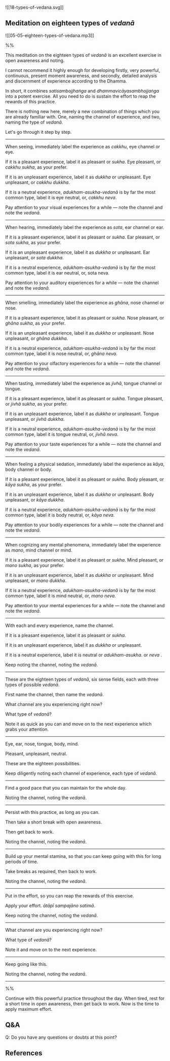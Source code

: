 ![[18-types-of-vedana.svg]]
## Meditation on eighteen types of *vedanā*

![[05-05-eighteen-types-of-vedana.mp3]]

%%

This meditation on the eighteen types of *vedanā* is an excellent exercise in open awareness and noting. 

I cannot recommend it highly enough for developing firstly, very powerful, continuous, present moment awareness, and secondly, detailed analysis and discernment of experience according to the Dhamma. 

In short, it combines *satisambojjhaṅga* and *dhammavicāyasambhojjaṅga* into a potent exercise. All you need to do is sustain the effort to reap the rewards of this practice. 

There is nothing new here, merely a new combination of things which you are already familiar with. One, naming the channel of experience, and two, naming the type of *vedanā*.

Let's go through it step by step. 

---

When seeing, immediately label the experience as *cakkhu*, eye channel or eye.

If it is a pleasant experience, label it as pleasant or *sukha*. Eye pleasant, or *cakkhu sukha*, as your prefer.

If it is an unpleasant experience, label it as *dukkha* or unpleasant. Eye unpleasant, or *cakkhu dukkha*.

If it is a neutral experience, *adukham-asukha-vedanā* is by far the most common type, label it is eye neutral, or, *cakkhu neva*.

Pay attention to your visual experiences for a while — note the channel and note the *vedanā*.

---

When hearing, immediately label the experience as *sota*, ear channel or ear.

If it is a pleasant experience, label it as pleasant or *sukha*. Ear pleasant, or *sota  sukha*, as your prefer.

If it is an unpleasant experience, label it as *dukkha* or unpleasant. Ear unpleasant, or *sota dukkha*.

If it is a neutral experience, *adukham-asukha-vedanā* is by far the most common type, label it is ear neutral, or, sota neva.

Pay attention to your auditory experiences for a while — note the channel and note the *vedanā*.

---
When smelling, immediately label the experience as *ghāna*, nose channel or nose.

If it is a pleasant experience, label it as pleasant or *sukha*. Nose pleasant, or *ghāna  sukha*, as your prefer.

If it is an unpleasant experience, label it as *dukkha* or unpleasant. Nose unpleasant, or *ghāna dukkha*.

If it is a neutral experience, *adukham-asukha-vedanā* is by far the most common type, label it is nose neutral, or, *ghāna neva*.

Pay attention to your olfactory experiences for a while — note the channel and note the *vedanā*.

---

When tasting, immediately label the experience as *jivhā*, tongue channel or tongue.

If it is a pleasant experience, label it as pleasant or *sukha*. Tongue pleasant, or *jivhā  sukha*, as your prefer.

If it is an unpleasant experience, label it as *dukkha* or unpleasant. Tongue unpleasant, or *jivhā dukkha*.

If it is a neutral experience, *adukham-asukha-vedanā* is by far the most common type, label it is tongue neutral, or, *jivhā neva*.

Pay attention to your taste experiences for a while — note the channel and note the *vedanā*.

---
When feeling a physical sedation, immediately label the experience as *kāya*, body channel or body.

If it is a pleasant experience, label it as pleasant or *sukha*. Body pleasant, or *kāya  sukha*, as your prefer.

If it is an unpleasant experience, label it as *dukkha* or unpleasant. Body unpleasant, or *kāya dukkha*.

If it is a neutral experience, *adukham-asukha-vedanā* is by far the most common type, label it is body neutral, or, *kāya neva*.

Pay attention to your bodily experiences for a while — note the channel and note the *vedanā*.

---
When cognizing any mental phenomena, immediately label the experience as *mano*, mind channel or mind.

If it is a pleasant experience, label it as pleasant or *sukha*. Mind pleasant, or *mano  sukha*, as your prefer.

If it is an unpleasant experience, label it as *dukkha* or unpleasant. Mind unpleasant, or *mano dukkha*.

If it is a neutral experience, *adukham-asukha-vedanā* is by far the most common type, label it is mind neutral, or, *mano neva*.

Pay attention to your mental experiences for a while — note the channel and note the *vedanā*.

---
With each and every experience, name the channel. 

If it is a pleasant experience, label it as pleasant or *sukha*. 

If it is an unpleasant experience, label it as *dukkha* or unpleasant. 

If it is a neutral experience, label it is neutral or *adukham-asukha*. or *neva* .

Keep noting the channel, noting the *vedanā*.

---
These are the eighteen types of *vedanā*, six sense fields, each with three types of possible *vedanā*.

First name the channel, then name the *vedanā*.

What channel are you experiencing right now? 

What type of *vedanā*?

Note it as quick as you can and move on to the next experience which grabs your attention. 

---

Eye, ear, nose, tongue, body, mind. 

Pleasant, unpleasant, neutral. 

These are the eighteen possibilities.

Keep diligently noting each channel of experience, each type of *vedanā*.

---
Find a good pace that you can maintain for the whole day. 

Noting the channel, noting the *vedanā*.

---
Persist with this practice, as long as you can. 

Then take a short break with open awareness.

Then get back to work. 

Noting the channel, noting the *vedanā*.

---
Build up your mental stamina, so that you can keep going with this for long periods of time. 

Take breaks as required, then back to work. 

Noting the channel, noting the *vedanā*.

---
Put in the effort, so you can reap the rewards of this exercise. 

Apply your effort. *ātāpī sampajāno satimā*.

Keep noting the channel, noting the *vedanā*.

---

What channel are you experiencing right now? 

What type of *vedanā*?

Note it and move on to the next experience.

---

Keep going like this. 

Noting the channel, noting the *vedanā*.

---

%%

Continue with this powerful practice throughout the day. When tired, rest for a short time in open awareness, then get back to work. Now is the time to apply maximum effort.

## Q&A

Q: Do you have any questions or doubts at this point?

## References
